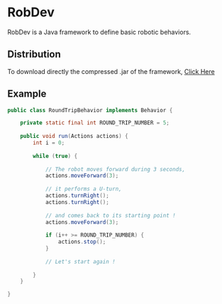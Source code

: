 # RobDev

RobDev is a Java framework to define basic robotic behaviors.

## Distribution

To download directly the compressed .jar of the framework, [Click Here](https://github.com/RoboboUPMC2016/RobDev/raw/master/dist/RobDev.jar)

## Example

```java
public class RoundTripBehavior implements Behavior {

	private static final int ROUND_TRIP_NUMBER = 5;
	
	public void run(Actions actions) {
		int i = 0;
		
		while (true) {
			
			// The robot moves forward during 3 seconds,
			actions.moveForward(3);
			
			// it performs a U-turn,
			actions.turnRight();
			actions.turnRight();
			
			// and comes back to its starting point !
			actions.moveForward(3);
			
			if (i++ >= ROUND_TRIP_NUMBER) {
				actions.stop();
			}
			
			// Let's start again !
				
		}
	}

}
```
